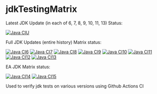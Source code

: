 # jdkTestingMatrix
Latest JDK Update (in each of 6, 7, 8, 9, 10, 11, 13) Status:

[![Java CIU](https://github.com/giltene/jdkTestingMatrix/workflows/Latest_JDK_Updates/badge.svg)](https://github.com/giltene/jdkTestingMatrix/actions)

Full JDK Updates (entire history) Matrix status:

[![Java CI6](https://github.com/giltene/jdkTestingMatrix/workflows/Java6/badge.svg)](https://github.com/giltene/jdkTestingMatrix/actions)
[![Java CI7](https://github.com/giltene/jdkTestingMatrix/workflows/Java7/badge.svg)](https://github.com/giltene/jdkTestingMatrix/actions)
[![Java CI8](https://github.com/giltene/jdkTestingMatrix/workflows/Java8/badge.svg)](https://github.com/giltene/jdkTestingMatrix/actions)
[![Java CI9](https://github.com/giltene/jdkTestingMatrix/workflows/Java9/badge.svg)](https://github.com/giltene/jdkTestingMatrix/actions)
[![Java CI10](https://github.com/giltene/jdkTestingMatrix/workflows/Java10/badge.svg)](https://github.com/giltene/jdkTestingMatrix/actions)
[![Java CI11](https://github.com/giltene/jdkTestingMatrix/workflows/Java11/badge.svg)](https://github.com/giltene/jdkTestingMatrix/actions)
[![Java CI12](https://github.com/giltene/jdkTestingMatrix/workflows/Java12/badge.svg)](https://github.com/giltene/jdkTestingMatrix/actions)
[![Java CI13](https://github.com/giltene/jdkTestingMatrix/workflows/Java13/badge.svg)](https://github.com/giltene/jdkTestingMatrix/actions)

EA JDK Matrix status:

[![Java CI14](https://github.com/giltene/jdkTestingMatrix/workflows/Java14/badge.svg)](https://github.com/giltene/jdkTestingMatrix/actions)
[![Java CI15](https://github.com/giltene/jdkTestingMatrix/workflows/Java15/badge.svg)](https://github.com/giltene/jdkTestingMatrix/actions)

Used to verify jdk tests on various versions using Github Actions CI
